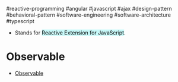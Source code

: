 #reactive-programming #angular #javascript #ajax #design-pattern #behavioral-pattern #software-engineering 
#software-architecture #typescript 

- Stands for <mark style="background: #ABF7F7A6;">Reactive Extension for JavaScript</mark>.
# Observable
- [Observable](Observable.md)
